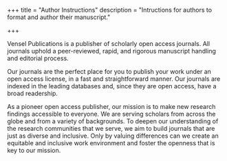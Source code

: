 +++
title = "Author Instructions"
description = "Intructions for authors to format and author their manuscript."

+++

Vensel Publications is a publisher of scholarly open access journals. All journals uphold a peer-reviewed, rapid, and rigorous manuscript handling and editorial process.

Our journals are the perfect place for you to publish your work under an open access license, in a fast and straightforward manner. Our journals are indexed in the leading databases and, since they are open access, have a broad readership.

As a pioneer open access publisher, our mission is to make new research findings accessible to everyone. We are serving scholars from across the globe and from a variety of backgrounds. To deepen our understanding of the research communities that we serve, we aim to build journals that are just as diverse and inclusive. Only by valuing differences can we create an equitable and inclusive work environment and foster the openness that is key to our mission.